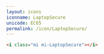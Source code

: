 ```yaml
---
layout: icons
iconname: LaptopSecure
unicode: EC65
permalink: /icon/LaptopSecure/
---
```


``` html
<i class="mi mi-LaptopSecure"></i>
```
